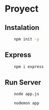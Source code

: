 # Proyect


## Instalation
```sh
    npm init -y
```

## Express
```sh
    npm i express
```


## Run Server
```sh
    node app.js

    nodemon app
```